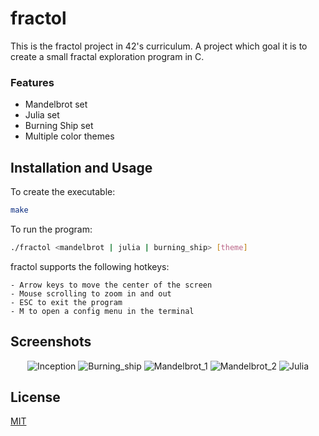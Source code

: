 # fractol
This is the fractol project in 42's curriculum. A project which goal it is to create a small fractal exploration program in C.

### Features
- Mandelbrot set
- Julia set
- Burning Ship set
- Multiple color themes

## Installation and Usage
To create the executable:
```sh
make
```
To run the program:
```sh
./fractol <mandelbrot | julia | burning_ship> [theme]
```
fractol supports the following hotkeys:
```
- Arrow keys to move the center of the screen
- Mouse scrolling to zoom in and out
- ESC to exit the program
- M to open a config menu in the terminal
```

## Screenshots
<p align="center">
  <img alt="Inception" src="https://github.com/rvan-duy/fractol/blob/master/png/Inception.png" />
  <img alt="Burning_ship" src="https://github.com/rvan-duy/fractol/blob/master/png/Burning_ship.png" />
  <img alt="Mandelbrot_1" src="https://github.com/rvan-duy/fractol/blob/master/png/Mandelbrot_1.png" />
  <img alt="Mandelbrot_2" src="https://github.com/rvan-duy/fractol/blob/master/png/Mandelbrot_2.png" />
  <img alt="Julia" src="https://github.com/rvan-duy/fractol/blob/master/png/Julia.png" />
</p>

## License
[MIT](https://opensource.org/licenses/MIT)
